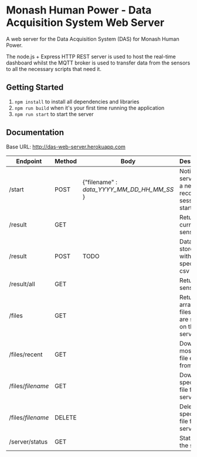 # Monash Human Power - Data Acquisition System Web Server 

A web server for the Data Acquisition System (DAS) for Monash Human Power.

The node.js + Express HTTP REST server is used to host the real-time dashboard whilst the MQTT broker is used to transfer data from the sensors to all the necessary scripts that need it.
 
## Getting Started
1. `npm install` to install all dependencies and libraries
2. `npm run build` when it's your first time running the application
3. `npm run start` to start the server



## Documentation
Base URL: http://das-web-server.herokuapp.com

|Endpoint|Method|Body|Description|
|--------|------|----|-----------|
|/start|POST|{"filename" : *data_YYYY_MM_DD_HH_MM_SS* }|Notify server that a new data recording session has started|
|/result|GET||Returns current sensor data|
|/result|POST|TODO|Data to be stored within the specified csv file|
|/result/all|GET||Returns all sensor data|
|/files|GET||Returns an array of files that are stored on the server|
|/files/recent|GET||Download most recent file edited from server|
|/files/*filename*|GET||Download specified file from server|
|/files/*filename*|DELETE||Delete specified file from server|
|/server/status|GET||Status of the server|